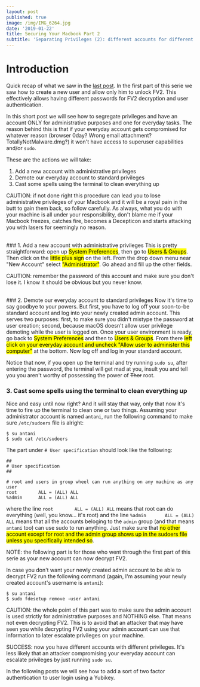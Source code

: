 ```yaml
---
layout: post
published: true
image: /img/IMG_6264.jpg
date: '2019-01-22'
title: Securing Your Macbook Part 2
subtitle: 'Separating Privileges (2): different accounts for different privilege levels'
---
```

# Introduction
Quick recap of what we saw in the [last post](https://blog.notso.pro/2019-01-21-securing-your-macbook/). In the first part of this serie we saw how to create a new user and allow only him to unlock FV2. This effectively allows having different passwords for FV2 decryption and user authentication.
  
In this short post we will see how to segregate privileges and have an account ONLY for administrative purposes and one for everyday tasks. The reason behind this is that if your everyday account gets compromised for whatever reason (browser 0day? Wrong email attachment? TotallyNotMalware.dmg?) it won't have access to superuser capabilities and/or `sudo`.

These are the actions we will take:
1. Add a new account with administrative privileges
2. Demote our everyday account to standard privileges
3. Cast some spells using the terminal to clean everything up

<p class="alert alert-warning">
    <span class="label label-warning">CAUTION:</span> if not done right this procedure can lead you to lose administrative privileges of your Macbook and it will be a royal pain in the butt to gain them back, so follow carefully. As always, what you do with your machine is all under your responsibility, don't blame me if your Macbook freezes, catches fire, becomes a Decepticon and starts attacking you with lasers for seemingly no reason.
</p>
<br>
### 1. Add a new account with administrative privileges
This is pretty straightforward: open up <mark>System Preferences</mark>, then go to <mark>Users & Groups</mark>. Then click on the <mark>little plus sign</mark> on the left. From the drop down menu near "New Account" select <mark>"Administrator"</mark>. Go ahead and fill up the other fields.
<p class="alert alert-warning">
    <span class="label label-warning">CAUTION:</span> remember the password of this account and make sure you don't lose it. I know it should be obvious but you never know.
</p>
<br>
### 2. Demote our everyday account to standard privileges
Now it's time to say goodbye to your powers. But first, you have to log off your soon-to-be standard account and log into your newly created admin account. This serves two purposes: first, to make sure you didn't mistype the password at user creation; second, because macOS doesn't allow user privilege demoting while the user is logged on. Once your user environment is ready, go back to <mark>System Preferences</mark> and then to <mark>Users & Groups</mark>. From there <mark>left click on your everyday account and uncheck "Allow user to administer this computer"</mark> at the bottom. Now log off and log in your standard account.

Notice that now, if you open up the terminal and try running `sudo su`, after entering the password, the terminal will get mad at you, insult you and tell you you aren't worthy of possessing the power of ~~Thor~~ root.
<br>
### 3. Cast some spells using the terminal to clean everything up
Nice and easy until now right? And it will stay that way, only that now it's time to fire up the terminal to clean one or two things. Assuming your administrator account is named `antani`, run the following command to make sure `/etc/sudoers` file is alright:

```
$ su antani
$ sudo cat /etc/sudoers
```

The part under `# User specification` should look like the following:

```
##
# User specification
##

# root and users in group wheel can run anything on any machine as any user
root		ALL = (ALL) ALL
%admin		ALL = (ALL) ALL
```

where the line `root		ALL = (ALL) ALL` means that root can do everything (well, you know... it's root) and the line `%admin		ALL = (ALL) ALL` means that all the accounts beloging to the `admin` group (and that means `antani` too) can use sudo to run anything. Just make sure that <mark>no other account except for root and the admin group shows up in the sudoers file unless you specifically intended so</mark>.
<p class="alert alert-info">
    <span class="label label-info">NOTE:</span> the following part is for those who went through the first part of this serie as your new account can now decrypt FV2.
</p>

In case you don't want your newly created admin account to be able to decrypt FV2 run the following command (again, I'm assuming your newly created account's username is `antani`):

```
$ su antani
$ sudo fdesetup remove -user antani
```
<p class="alert alert-warning">
    <span class="label label-warning">CAUTION:</span> the whole point of this part was to make sure the admin account is used strictly for administrative purposes and NOTHING else. That means not even decrypting FV2. This is to avoid that an attacker that may have seen you while decrypting FV2 using your admin account can use that information to later escalate privileges on your machine.
</p>
<p class="alert alert-success">
    <span class="label label-success">SUCCESS:</span> now you have different accounts with different privileges. It's less likely that an attacker compromising your everyday account can escalate privileges by just running <code>sudo su</code>. 
</p>

In the following posts we will see how to add a sort of two factor authentication to user login using a Yubikey.
